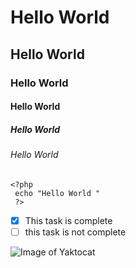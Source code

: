 # Hello World
## Hello World
### Hello World
#### Hello World
##### Hello World
###### Hello World

```
<?php
 echo "Hello World "
 ?>
```

- [x] This task is complete
- [ ] this task is not complete

![Image of Yaktocat](https://octodex.github.com/images/yaktocat.png)
